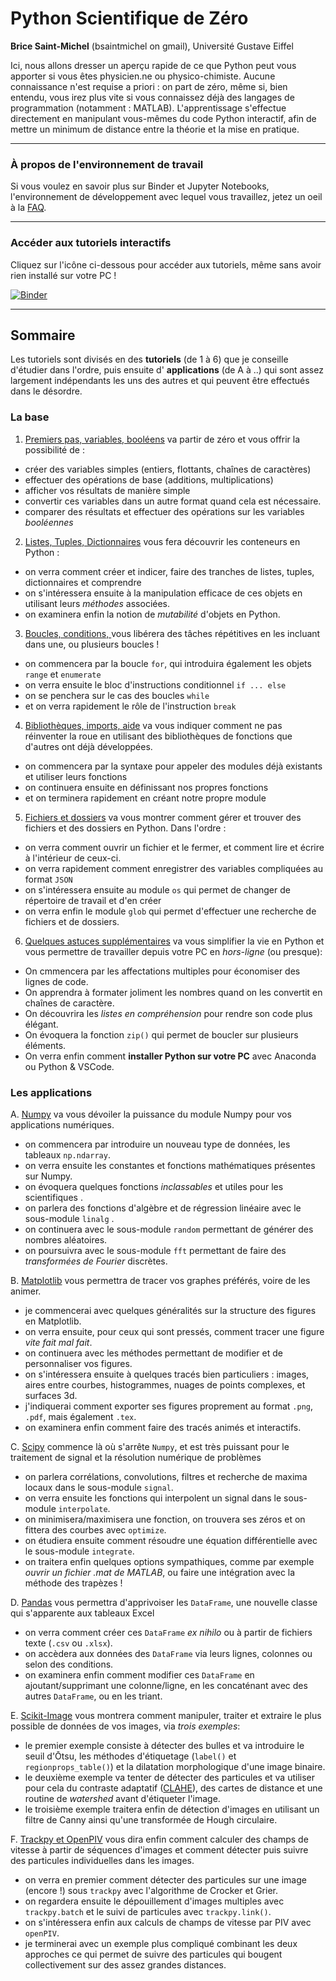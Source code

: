 # Python Scientifique de Zéro

__Brice Saint-Michel__ (bsaintmichel on gmail), Université Gustave Eiffel

Ici, nous allons dresser un aperçu rapide de ce que Python peut vous apporter si vous êtes physicien.ne ou physico-chimiste. Aucune connaissance n'est requise a priori : on part de zéro, même si, bien entendu, vous irez plus vite si vous connaissez déjà des langages de programmation (notamment : MATLAB). L'apprentissage s'effectue directement en manipulant vous-mêmes du code Python interactif, afin de mettre un minimum de distance entre la théorie et la mise en pratique.

---------------------------------------

### À propos de l'environnement de travail

Si vous voulez en savoir plus sur Binder et Jupyter Notebooks, l'environnement de développement avec lequel vous travaillez, jetez un oeil à la [FAQ](./FAQ.md).

----------------------------------

### Accéder aux tutoriels interactifs 

Cliquez sur l'icône ci-dessous pour accéder aux tutoriels, même sans avoir rien installé sur votre PC !

[![Binder](https://mybinder.org/badge_logo.svg)](https://mybinder.org/v2/gh/bsaintmichel/PythonZero/HEAD)

---------------------------------

## Sommaire 

Les tutoriels sont divisés en des __tutoriels__ (de 1 à 6) que je conseille d'étudier dans l'ordre, puis ensuite d' __applications__ (de A à ..) qui sont assez largement indépendants les uns des autres et qui peuvent être effectués dans le désordre.

### La base 

1. [Premiers pas, variables, booléens](./Tutorial_1_SimpleThings.ipynb) va partir de zéro et vous offrir la possibilité de :
* créer des variables simples (entiers, flottants, chaînes de caractères)
* effectuer des opérations de base (additions, multiplications) 
* afficher vos résultats de manière simple
* convertir ces variables dans un autre format quand cela est nécessaire. 
* comparer des résultats et effectuer des opérations sur les variables _booléennes_

2. [Listes, Tuples, Dictionnaires](./Tutorial_2_ListsTuplesDicts.ipynb) vous fera découvrir les conteneurs en Python : 
* on verra comment créer et indicer, faire des tranches de listes, tuples, dictionnaires et comprendre 
* on s'intéressera ensuite à la manipulation efficace de ces objets en utilisant leurs _méthodes_ associées.
* on examinera enfin la notion de _mutabilité_ d'objets en Python.

3. [Boucles, conditions, ](./Tutorial_3_Loops.ipynb) vous libérera des tâches répétitives en les incluant dans une, ou plusieurs boucles !
* on commencera par la boucle `for`, qui introduira également les objets `range` et `enumerate`
* on verra ensuite le bloc d'instructions conditionnel `if ... else`
* on se penchera sur le cas des boucles `while`
* et on verra rapidement le rôle de l'instruction `break`

4. [Bibliothèques, imports, aide](./Tutorial_4_Imports_functions.ipynb) va vous indiquer comment ne pas réinventer la roue en utilisant des bibliothèques de fonctions que d'autres ont déjà développées.
* on commencera par la syntaxe pour appeler des modules déjà existants et utiliser leurs fonctions
* on continuera ensuite en définissant nos propres fonctions 
* et on terminera rapidement en créant notre propre module 

5. [Fichiers et dossiers](./Tutorial_5_Files.ipynb) va vous montrer comment gérer et trouver des fichiers et des dossiers en Python. Dans l'ordre : 
* on verra comment ouvrir un fichier et le fermer, et comment lire et écrire à l'intérieur de ceux-ci. 
* on verra rapidement comment enregistrer des variables compliquées au format `JSON`
* on s'intéressera ensuite au module `os` qui permet de changer de répertoire de travail et d'en créer
* on verra enfin le module `glob` qui permet d'effectuer une recherche de fichiers et de dossiers.

6. [Quelques astuces supplémentaires](./Tutorial_6_Extras.ipynb) va vous simplifier la vie en Python et vous permettre de travailler depuis votre PC en _hors-ligne_ (ou presque):
* On cmmencera par les affectations multiples pour économiser des lignes de code.
* On apprendra à formater joliment les nombres quand on les convertit en chaînes de caractère.
* On découvrira les _listes en compréhension_ pour rendre son code plus élégant.
* On évoquera la fonction `zip()` qui permet de boucler sur plusieurs éléments. 
* On verra enfin comment __installer Python sur votre PC__ avec Anaconda ou Python & VSCode.

### Les applications 

A. [Numpy](./Application_A_Numpy.ipynb) va vous dévoiler la puissance du module Numpy pour vos applications numériques.
  * on commencera par introduire un nouveau type de données, les tableaux `np.ndarray`.
  * on verra ensuite les constantes et fonctions mathématiques présentes sur Numpy.
  * on évoquera quelques fonctions _inclassables_ et utiles pour les scientifiques .
  * on parlera des fonctions d'algèbre et de régression linéaire avec le sous-module `linalg` .
  * on continuera avec le sous-module `random` permettant de générer des nombres aléatoires.
  * on poursuivra avec le sous-module `fft` permettant de faire des _transformées de Fourier_ discrètes.

B. [Matplotlib](./Application_B_Matplotlib.ipynb) vous permettra de tracer vos graphes préférés, voire de les animer.
  * je commencerai avec quelques généralités sur la structure des figures en Matplotlib.
  * on verra ensuite, pour ceux qui sont pressés, comment tracer une figure _vite fait mal fait_.
  * on continuera avec les méthodes permettant de modifier et de personnaliser vos figures.
  * on s'intéressera ensuite à quelques tracés bien particuliers : images, aires entre courbes, histogrammes, nuages de points complexes, et surfaces 3d.
  * j'indiquerai comment exporter ses figures proprement au format `.png`, `.pdf`, mais également `.tex`.
  * on examinera enfin comment faire des tracés animés et interactifs.

C. [Scipy](./Application_C_Scipy.ipynb) commence là où s'arrête `Numpy`, et est très puissant pour le traitement de signal et la résolution numérique de problèmes
  * on parlera corrélations, convolutions, filtres et recherche de maxima locaux dans le sous-module `signal`.
  * on verra ensuite les fonctions qui interpolent un signal dans le sous-module `interpolate`.
  * on minimisera/maximisera une fonction, on trouvera ses zéros et on fittera des courbes avec `optimize`.
  * on étudiera ensuite comment résoudre une équation différentielle avec le sous-module `integrate`.
  * on traitera enfin quelques options sympathiques, comme par exemple _ouvrir un fichier .mat de MATLAB_, ou faire une intégration avec la méthode des trapèzes !

D. [Pandas](./Application_D_Pandas.ipynb) vous permettra d'apprivoiser les `DataFrame`, une nouvelle classe qui s'apparente aux tableaux Excel
  * on verra comment créer ces `DataFrame` _ex nihilo_ ou à partir de fichiers texte (`.csv` ou `.xlsx`).
  * on accèdera aux données des `DataFrame` via leurs lignes, colonnes ou selon des conditions.
  * on examinera enfin comment modifier ces `DataFrame` en ajoutant/supprimant une colonne/ligne, en les concaténant avec des autres `DataFrame`, ou en les triant.

E. [Scikit-Image](./Application_E_ScikitImage.ipynb) vous montrera comment manipuler, traiter et extraire le plus possible de données de vos images, via _trois exemples_:
  * le premier exemple consiste à détecter des bulles et va introduire le seuil d'Ōtsu, les méthodes d'étiquetage (`label()` et `regionprops_table()`) et la dilatation morphologique d'une image binaire.
  * le deuxième exemple va tenter de détecter des particules et va utiliser pour cela du contraste adaptatif ([CLAHE](https://en.wikipedia.org/wiki/Adaptive_histogram_equalization#CLAHE)), des cartes de distance et une routine de _watershed_ avant d'étiqueter l'image.
  * le troisième exemple traitera enfin de détection d'images en utilisant un filtre de Canny ainsi qu'une transformée de Hough circulaire.

F. [Trackpy et OpenPIV](./Application_F_PIV_Tracking.ipynb) vous dira enfin comment calculer des champs de vitesse à partir de séquences d'images et comment détecter puis suivre des particules individuelles dans les images.
  * on verra en premier comment détecter des particules sur une image (encore !) sous `trackpy` avec l'algorithme de Crocker et Grier.
  * on regardera ensuite le dépouillement d'images multiples avec `trackpy.batch` et le suivi de particules avec `trackpy.link()`.
  * on s'intéressera enfin aux calculs de champs de vitesse par PIV avec `openPIV`.
  * je terminerai avec un exemple plus compliqué combinant les deux approches ce qui permet de suivre des particules qui bougent collectivement sur des assez grandes distances.
